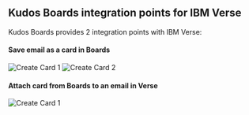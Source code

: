 ## Kudos Boards integration points for IBM Verse

Kudos Boards provides 2 integration points with IBM Verse:

#### Save email as a card in Boards

![Create Card 1](/assets/connections/verse-create-card1.png)
![Create Card 2](/assets/connections/verse-create-card2.png)

#### Attach card from Boards to an email in Verse

![Create Card 1](/assets/connections/verse-attach-card.png)
